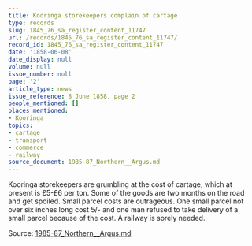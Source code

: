 ```yaml
---
title: Kooringa storekeepers complain of cartage
type: records
slug: 1845_76_sa_register_content_11747
url: /records/1845_76_sa_register_content_11747/
record_id: 1845_76_sa_register_content_11747
date: '1858-06-08'
date_display: null
volume: null
issue_number: null
page: '2'
article_type: news
issue_reference: 8 June 1858, page 2
people_mentioned: []
places_mentioned:
- Kooringa
topics:
- cartage
- transport
- commerce
- railway
source_document: 1985-87_Northern__Argus.md
---
```


Kooringa storekeepers are grumbling at the cost of cartage, which at present is £5-£6 per ton.  Some of the goods are two months on the road and get spoiled.  Small parcel costs are outrageous.  One small parcel not over six inches long cost 5/- and one man refused to take delivery of a small parcel because of the cost.  A railway is sorely needed.

Source: [1985-87_Northern__Argus.md](/downloads/markdown/1985-87_Northern__Argus.md)
